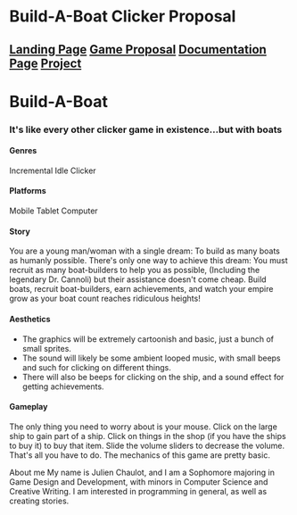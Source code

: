 # Build-A-Boat Clicker Proposal
## [Landing Page](index.html) [Game Proposal](proposal.html) [Documentation Page](documentation.html) [Project](project.html)
# Build-A-Boat
### It's like every other clicker game in existence...but with boats

#### Genres
Incremental Idle Clicker

#### Platforms
Mobile Tablet Computer

#### Story
You are a young man/woman with a single dream: To build as many boats as humanly possible. There's only one way to achieve this dream: You must recruit as many boat-builders to help you as possible, (Including the legendary Dr. Cannoli) but their assistance doesn't come cheap. Build boats, recruit boat-builders, earn achievements, and watch your empire grow as your boat count reaches ridiculous heights!

#### Aesthetics
* The graphics will be extremely cartoonish and basic, just a bunch of small sprites.
* The sound will likely be some ambient looped music, with small beeps and such for clicking on different things.
* There will also be beeps for clicking on the ship, and a sound effect for getting achievements.
#### Gameplay
The only thing you need to worry about is your mouse. Click on the large ship to gain part of a ship. Click on things in the shop (if you have the ships to buy it) to buy that item. Slide the volume sliders to decrease the volume. That's all you have to do. The mechanics of this game are pretty basic.



About me
My name is Julien Chaulot, and I am a Sophomore majoring in Game Design and Development, with minors in Computer Science and
Creative Writing. I am interested in programming in general, as well as creating stories.
